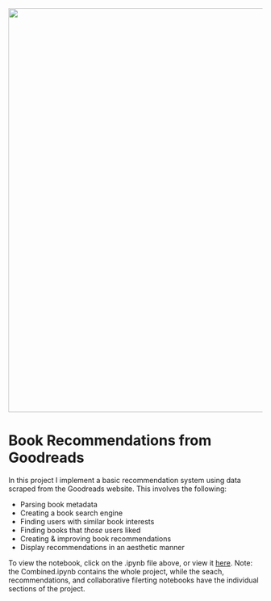 <div>
  <img src = "https://nicolaalter.files.wordpress.com/2015/12/meet-your-next-favourite-book31.jpg" width="800">
</div>

# Book Recommendations from Goodreads

In this project I implement a basic recommendation system using data scraped from the Goodreads website. This involves the following:

* Parsing book metadata
* Creating a book search engine
* Finding users with similar book interests
* Finding books that *those* users liked
* Creating & improving book recommendations
* Display recommendations in an aesthetic manner

To view the notebook, click on the .ipynb file above, or view it [here](https://nbviewer.org/github/noah-kg/goodreads-book-recommendations/blob/main/Combined.ipynb).
Note: the Combined.ipynb contains the whole project, while the seach, recommendations, and collaborative filerting notebooks have the individual sections of the project.
